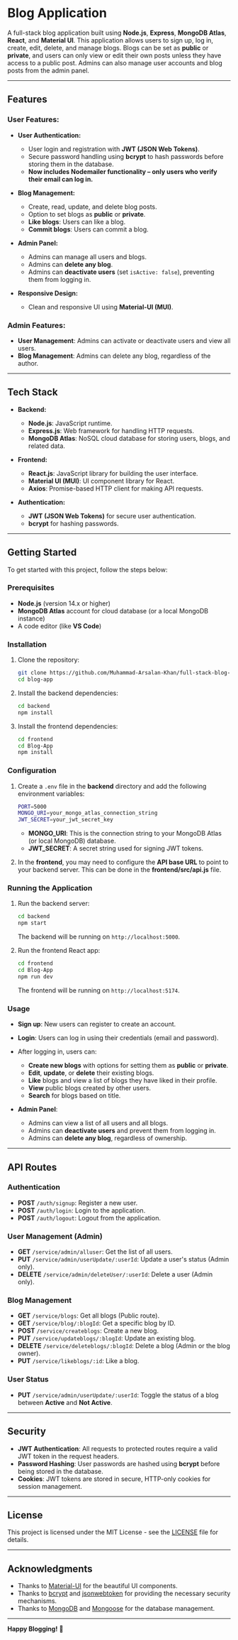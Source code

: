 ﻿# Blog Application

A full-stack blog application built using **Node.js**, **Express**, **MongoDB Atlas**, **React**, and **Material UI**. This application allows users to sign up, log in, create, edit, delete, and manage blogs. Blogs can be set as **public** or **private**, and users can only view or edit their own posts unless they have access to a public post. Admins can also manage user accounts and blog posts from the admin panel.

---

## Features

### User Features:
- **User Authentication:**
  - User login and registration with **JWT (JSON Web Tokens)**.
  - Secure password handling using **bcrypt** to hash passwords before storing them in the database.
  - **Now includes Nodemailer functionality – only users who verify their email can log in.**
  
- **Blog Management:**
  - Create, read, update, and delete blog posts.
  - Option to set blogs as **public** or **private**.
  - **Like blogs**: Users can like a blog.
  - **Commit blogs**: Users can commit a blog.

- **Admin Panel:**
  - Admins can manage all users and blogs.
  - Admins can **delete any blog**.
  - Admins can **deactivate users** (set `isActive: false`), preventing them from logging in.



- **Responsive Design:**
  - Clean and responsive UI using **Material-UI (MUI)**.

### Admin Features:
- **User Management**: Admins can activate or deactivate users and view all users.
- **Blog Management**: Admins can delete any blog, regardless of the author.
  
---

## Tech Stack

- **Backend:**
  - **Node.js**: JavaScript runtime.
  - **Express.js**: Web framework for handling HTTP requests.
  - **MongoDB Atlas**: NoSQL cloud database for storing users, blogs, and related data.
  
- **Frontend:**
  - **React.js**: JavaScript library for building the user interface.
  - **Material UI (MUI)**: UI component library for React.
  - **Axios**: Promise-based HTTP client for making API requests.

- **Authentication:** 
  - **JWT (JSON Web Tokens)** for secure user authentication.
  - **bcrypt** for hashing passwords.

---

## Getting Started

To get started with this project, follow the steps below:

### Prerequisites

- **Node.js** (version 14.x or higher)
- **MongoDB Atlas** account for cloud database (or a local MongoDB instance)
- A code editor (like **VS Code**)

### Installation

1. Clone the repository:

    ```bash
    git clone https://github.com/Muhammad-Arsalan-Khan/full-stack-blog-.git
    cd blog-app
    ```

2. Install the backend dependencies:

    ```bash
    cd backend
    npm install
    ```

3. Install the frontend dependencies:

    ```bash
    cd frontend
    cd Blog-App
    npm install
    ```

### Configuration

1. Create a `.env` file in the **backend** directory and add the following environment variables:

    ```bash
    PORT=5000
    MONGO_URI=your_mongo_atlas_connection_string
    JWT_SECRET=your_jwt_secret_key
    ```

    - **MONGO_URI**: This is the connection string to your MongoDB Atlas (or local MongoDB) database.
    - **JWT_SECRET**: A secret string used for signing JWT tokens.

2. In the **frontend**, you may need to configure the **API base URL** to point to your backend server. This can be done in the **frontend/src/api.js** file.

### Running the Application

1. Run the backend server:

    ```bash
    cd backend
    npm start
    ```

    The backend will be running on `http://localhost:5000`.

2. Run the frontend React app:

    ```bash
    cd frontend
    cd Blog-App
    npm run dev
    ```

    The frontend will be running on `http://localhost:5174`.

### Usage

- **Sign up**: New users can register to create an account.
- **Login**: Users can log in using their credentials (email and password).
- After logging in, users can:
  - **Create new blogs** with options for setting them as **public** or **private**.
  - **Edit**, **update**, or **delete** their existing blogs.
  - **Like** blogs and view a list of blogs they have liked in their profile.
  - **View** public blogs created by other users.
  - **Search** for blogs based on title.
  
- **Admin Panel**:
  - Admins can view a list of all users and all blogs.
  - Admins can **deactivate users** and prevent them from logging in.
  - Admins can **delete any blog**, regardless of ownership.

---

## API Routes

### Authentication

- **POST** `/auth/signup`: Register a new user.
- **POST** `/auth/login`: Login to the application.
- **POST** `/auth/logout`: Logout from the application.

### User Management (Admin)

- **GET** `/service/admin/alluser`: Get the list of all users.
- **PUT** `/service/admin/userUpdate/:userId`: Update a user's status (Admin only).
- **DELETE** `/service/admin/deleteUser/:userId`: Delete a user (Admin only).

### Blog Management

- **GET** `/service/blogs`: Get all blogs (Public route).
- **GET** `/service/blog/:blogId`: Get a specific blog by ID.
- **POST** `/service/createblogs`: Create a new blog.
- **PUT** `/service/updateblogs/:blogId`: Update an existing blog.
- **DELETE** `/service/deleteblogs/:blogId`: Delete a blog (Admin or the blog owner).
- **PUT** `/service/likeblogs/:id`: Like a blog.

### User Status

- **PUT** `/service/admin/userUpdate/:userId`: Toggle the status of a blog between **Active** and **Not Active**.

---

## Security

- **JWT Authentication**: All requests to protected routes require a valid JWT token in the request headers.
- **Password Hashing**: User passwords are hashed using **bcrypt** before being stored in the database.
- **Cookies**: JWT tokens are stored in secure, HTTP-only cookies for session management.

---

## License

This project is licensed under the MIT License - see the [LICENSE](LICENSE) file for details.

---

## Acknowledgments

- Thanks to [Material-UI](https://mui.com/) for the beautiful UI components.
- Thanks to [bcrypt](https://www.npmjs.com/package/bcrypt) and [jsonwebtoken](https://www.npmjs.com/package/jsonwebtoken) for providing the necessary security mechanisms.
- Thanks to [MongoDB](https://www.mongodb.com/) and [Mongoose](https://mongoosejs.com/) for the database management.

---

**Happy Blogging!** 🎉
